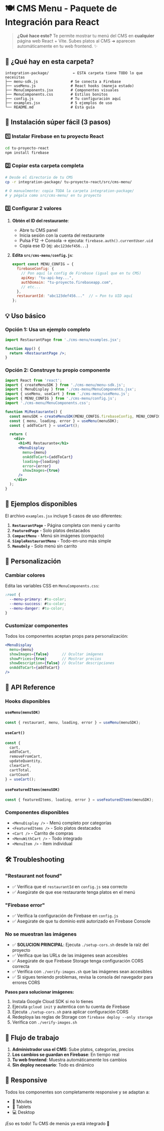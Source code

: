 # 🍽️ CMS Menu - Paquete de Integración para React

> **¿Qué hace esto?** Te permite mostrar tu menú del CMS en **cualquier** página web React + Vite. Subes platos al CMS ➜ aparecen automáticamente en tu web frontend. ✨

## 📁 ¿Qué hay en esta carpeta?

```
integration-package/           ← ESTA carpeta tiene TODO lo que necesitas
├── menu-sdk.js               # Se conecta a Firebase
├── useMenu.js                # React hooks (maneja estado)
├── MenuComponents.jsx        # Componentes visuales
├── MenuComponents.css        # Estilos bonitos
├── config.js                 # Tu configuración aquí
├── examples.jsx              # 5 ejemplos de uso
└── README.md                 # Esta guía
```

## 🚀 Instalación súper fácil (3 pasos)

### 1️⃣ Instalar Firebase en tu proyecto React
```bash
cd tu-proyecto-react
npm install firebase
```

### 2️⃣ Copiar esta carpeta completa
```bash
# Desde el directorio de tu CMS
cp -r integration-package/ tu-proyecto-react/src/cms-menu/

# O manualmente: copia TODA la carpeta integration-package/
# y pégala como src/cms-menu/ en tu proyecto
```

### 3️⃣ Configurar 2 valores
1. **Obtén el ID del restaurante**:
   - Abre tu CMS panel
   - Inicia sesión con la cuenta del restaurante
   - Pulsa F12 → Consola → ejecuta: `firebase.auth().currentUser.uid`
   - Copia ese ID (ej: `abc123def456...`)

2. **Edita `src/cms-menu/config.js`**:
   ```javascript
   export const MENU_CONFIG = {
     firebaseConfig: {
       // Pon aquí la config de Firebase (igual que en tu CMS)
       apiKey: "tu-api-key...",
       authDomain: "tu-proyecto.firebaseapp.com",
       // etc...
     },
     restaurantId: "abc123def456..."  // ← Pon tu UID aquí
   };
   ```

## 💡 Uso básico

### Opción 1: Usa un ejemplo completo
```jsx
import RestaurantPage from './cms-menu/examples.jsx';

function App() {
  return <RestaurantPage />;
}
```

### Opción 2: Construye tu propio componente
```jsx
import React from 'react';
import { createMenuSDK } from './cms-menu/menu-sdk.js';
import { MenuDisplay } from './cms-menu/MenuComponents.jsx';
import { useMenu, useCart } from './cms-menu/useMenu.js';
import { MENU_CONFIG } from './cms-menu/config.js';
import './cms-menu/MenuComponents.css';

function MiRestaurante() {
  const menuSDK = createMenuSDK(MENU_CONFIG.firebaseConfig, MENU_CONFIG.restaurantId);
  const { menu, loading, error } = useMenu(menuSDK);
  const { addToCart } = useCart();

  return (
    <div>
      <h1>Mi Restaurante</h1>
      <MenuDisplay 
        menu={menu}
        onAddToCart={addToCart}
        loading={loading}
        error={error}
        showImages={true}
      />
    </div>
  );
}
```

## 🎯 Ejemplos disponibles

El archivo `examples.jsx` incluye 5 casos de uso diferentes:

1. **`RestaurantPage`** - Página completa con menú y carrito
2. **`FeaturedPage`** - Solo platos destacados  
3. **`CompactMenu`** - Menú sin imágenes (compacto)
4. **`SimpleRestaurantMenu`** - Todo-en-uno más simple
5. **`MenuOnly`** - Solo menú sin carrito

## 🎨 Personalización

### Cambiar colores
Edita las variables CSS en `MenuComponents.css`:
```css
:root {
  --menu-primary: #tu-color;
  --menu-success: #tu-color;
  --menu-danger: #tu-color;
}
```

### Customizar componentes
Todos los componentes aceptan props para personalización:
```jsx
<MenuDisplay 
  menu={menu}
  showImages={false}      // Ocultar imágenes
  showPrices={true}       // Mostrar precios
  showDescription={false} // Ocultar descripciones
  onAddToCart={addToCart}
/>
```

## 🔧 API Reference

### Hooks disponibles

#### `useMenu(menuSDK)`
```javascript
const { restaurant, menu, loading, error } = useMenu(menuSDK);
```

#### `useCart()`
```javascript
const { 
  cart, 
  addToCart, 
  removeFromCart, 
  updateQuantity, 
  clearCart, 
  cartTotal, 
  cartCount 
} = useCart();
```

#### `useFeaturedItems(menuSDK)`
```javascript
const { featuredItems, loading, error } = useFeaturedItems(menuSDK);
```

### Componentes disponibles

- `<MenuDisplay />` - Menú completo por categorías
- `<FeaturedItems />` - Solo platos destacados
- `<Cart />` - Carrito de compras
- `<MenuWithCart />` - Todo integrado
- `<MenuItem />` - Item individual

## 🛠️ Troubleshooting

### "Restaurant not found"
- ✅ Verifica que el `restaurantId` en `config.js` sea correcto
- ✅ Asegúrate de que ese restaurante tenga platos en el menú

### "Firebase error"
- ✅ Verifica la configuración de Firebase en `config.js`
- ✅ Asegúrate de que tu dominio esté autorizado en Firebase Console

### No se muestran las imágenes
- ✅ **SOLUCION PRINCIPAL**: Ejecuta `./setup-cors.sh` desde la raíz del proyecto
- ✅ Verifica que las URLs de las imágenes sean accesibles
- ✅ Asegúrate de que Firebase Storage tenga configuración CORS correcta
- ✅ Verifica con `./verify-images.sh` que las imágenes sean accesibles
- ✅ Si sigues teniendo problemas, revisa la consola del navegador para errores CORS

**Pasos para solucionar imágenes:**
1. Instala Google Cloud SDK si no lo tienes
2. Ejecuta `gcloud init` y autentica con tu cuenta de Firebase
3. Ejecuta `./setup-cors.sh` para aplicar configuración CORS
4. Redeploya las reglas de Storage con `firebase deploy --only storage`
5. Verifica con `./verify-images.sh`

## 🔄 Flujo de trabajo

1. **Administrador usa el CMS**: Sube platos, categorías, precios
2. **Los cambios se guardan en Firebase**: En tiempo real
3. **Tu web frontend**: Muestra automáticamente los cambios
4. **Sin deploy necesario**: Todo es dinámico

## 📱 Responsive

Todos los componentes son completamente responsive y se adaptan a:
- 📱 Móviles
- 📱 Tablets  
- 💻 Desktop

¡Eso es todo! Tu CMS de menús ya está integrado 🎉
